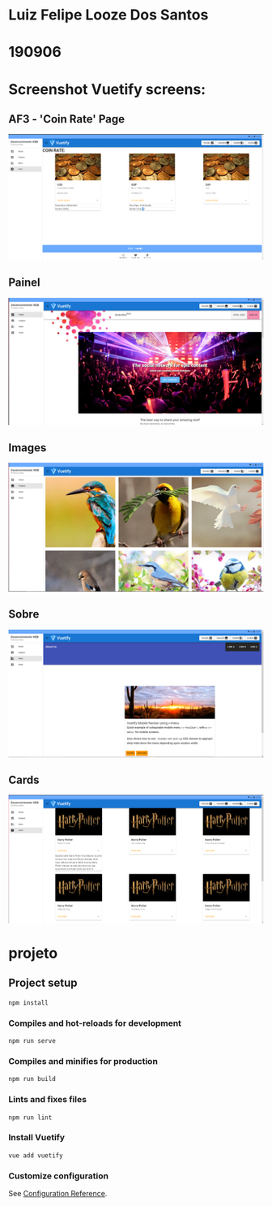 # Luiz Felipe Looze Dos Santos
# 190906

# Screenshot Vuetify screens:

## AF3 - 'Coin Rate' Page
![alt text](https://github.com/FelipeLooze/DesenWeb/blob/master/Coin.png)

## Painel
![alt text](https://github.com/FelipeLooze/DesenWeb/blob/master/NovoPainel.png)

## Images
![alt text](https://github.com/FelipeLooze/DesenWeb/blob/master/Images.png)

## Sobre
![alt text](https://github.com/FelipeLooze/DesenWeb/blob/master/Sobre.png)

## Cards
![alt text](https://github.com/FelipeLooze/DesenWeb/blob/master/Cards.png)

# projeto

## Project setup
```
npm install
```

### Compiles and hot-reloads for development
```
npm run serve
```

### Compiles and minifies for production
```
npm run build
```

### Lints and fixes files
```
npm run lint
```

### Install Vuetify
```
vue add vuetify
```


### Customize configuration
See [Configuration Reference](https://cli.vuejs.org/config/).

